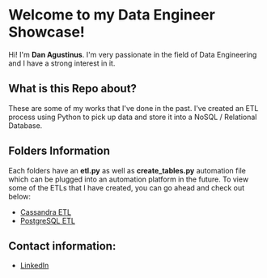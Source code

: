 # Welcome to my Data Engineer Showcase!

Hi! I'm **Dan Agustinus**. I'm very passionate in the field of Data Engineering and I have a strong interest in it.


## What is this Repo about?

These are some of my works that I've done in the past. I've created an ETL process using Python to pick up data and store it into a NoSQL / Relational Database.

## Folders Information

Each folders have an **etl.py** as well as **create_tables.py** automation file which can be plugged into an automation platform in the future. To view some of the ETLs that I have created, you can go ahead and check out below:

- [Cassandra ETL](https://github.com/DAgustinus/udacity_de/blob/master/ETL%20Process%20-%20Cassandra/etl.py)
- [PostgreSQL ETL](https://github.com/DAgustinus/udacity_de/tree/master/ETL%20Process%20-%20Postgres)

## Contact information:

- [LinkedIn](https://www.linkedin.com/in/dagustinus/)
